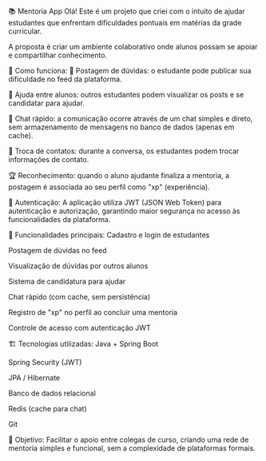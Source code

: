 📚 Mentoria App
Olá! Este é um projeto que criei com o intuito de ajudar estudantes que enfrentam dificuldades pontuais em matérias da grade curricular.

A proposta é criar um ambiente colaborativo onde alunos possam se apoiar e compartilhar conhecimento.

📝 Como funciona:
🎯 Postagem de dúvidas: o estudante pode publicar sua dificuldade no feed da plataforma.

🤝 Ajuda entre alunos: outros estudantes podem visualizar os posts e se candidatar para ajudar.

💬 Chat rápido: a comunicação ocorre através de um chat simples e direto, sem armazenamento de mensagens no banco de dados (apenas em cache).

📲 Troca de contatos: durante a conversa, os estudantes podem trocar informações de contato.

🏆 Reconhecimento: quando o aluno ajudante finaliza a mentoria, a postagem é associada ao seu perfil como "xp" (experiência).

🔐 Autenticação:
A aplicação utiliza JWT (JSON Web Token) para autenticação e autorização, garantindo maior segurança no acesso às funcionalidades da plataforma.

🚀 Funcionalidades principais:
Cadastro e login de estudantes

Postagem de dúvidas no feed

Visualização de dúvidas por outros alunos

Sistema de candidatura para ajudar

Chat rápido (com cache, sem persistência)

Registro de "xp" no perfil ao concluir uma mentoria

Controle de acesso com autenticação JWT

🏗️ Tecnologias utilizadas:
Java + Spring Boot

Spring Security (JWT)

JPA / Hibernate

Banco de dados relacional

Redis (cache para chat)

Git

🙌 Objetivo:
Facilitar o apoio entre colegas de curso, criando uma rede de mentoria simples e funcional, sem a complexidade de plataformas formais.
